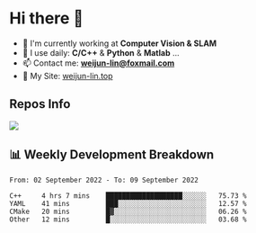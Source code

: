 # Hi there 👋

<!--
**Weijun-Lin/Weijun-Lin** is a ✨ _special_ ✨ repository because its `README.md` (this file) appears on your GitHub profile.

Here are some ideas to get you started:

- 🔭 I’m currently working on ...
- 🌱 I’m currently learning ...
- 👯 I’m looking to collaborate on ...
- 🤔 I’m looking for help with ...
- 💬 Ask me about ...
- 📫 How to reach me: ...
- 😄 Pronouns: ...
- ⚡ Fun fact: ...
-->

- 🏢 I'm currently working at **Computer Vision & SLAM**
- 🚀 I use daily: **C/C++** & **Python** & **Matlab** ...
- 📫 Contact me: **weijun-lin@foxmail.com**
- 🔗 My Site: [weijun-lin.top](https://weijun-lin.top/p)

  

## Repos Info
![](https://github-readme-stats.vercel.app/api?username=Weijun-Lin&theme=cobalt)

## 📊 Weekly Development Breakdown

<!--START_SECTION:waka-->

```text
From: 02 September 2022 - To: 09 September 2022

C++     4 hrs 7 mins    ███████████████████░░░░░░   75.73 %
YAML    41 mins         ███░░░░░░░░░░░░░░░░░░░░░░   12.57 %
CMake   20 mins         █▓░░░░░░░░░░░░░░░░░░░░░░░   06.26 %
Other   12 mins         █░░░░░░░░░░░░░░░░░░░░░░░░   03.68 %
```

<!--END_SECTION:waka-->
